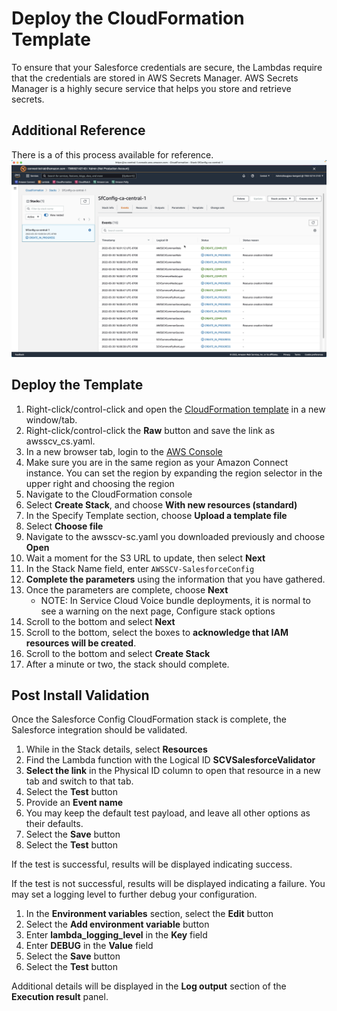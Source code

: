 # Deploy the CloudFormation Template
To ensure that your Salesforce credentials are secure, the Lambdas require that the credentials are stored in AWS Secrets Manager. AWS Secrets Manager is a highly secure service that helps you store and retrieve secrets.

## Additional Reference
There is a of this process available for reference.
[![Demo Video](sf_config.png)](https://connectbd-global-video.s3.amazonaws.com/sf_config.mp4)

## Deploy the Template
1.	Right-click/control-click and open the [CloudFormation template](../CloudFormation/awsscv_sc.yaml) in a new window/tab.
2.  Right-click/control-click the **Raw** button and save the link as awsscv_cs.yaml.
3.  In a new browser tab, login to the [AWS Console](https://console.aws.amazon.com/console/home)
4.	Make sure you are in the same region as your Amazon Connect instance. You can set the region by expanding the region selector in the upper right and choosing the region
5.	Navigate to the CloudFormation console
6.	Select **Create Stack**, and choose **With new resources (standard)**
7.	In the Specify Template section, choose **Upload a template file**
8.	Select **Choose file**
9.	Navigate to the awsscv-sc.yaml you downloaded previously and choose **Open**
10.	Wait a moment for the S3 URL to update, then select **Next**
11.	In the Stack Name field, enter `AWSSCV-SalesforceConfig`
12.	**Complete the parameters** using the information that you have gathered.
13.	Once the parameters are complete, choose **Next**
    *  NOTE: In Service Cloud Voice bundle deployments, it is normal to see a warning on the next page, Configure stack options
14.	Scroll to the bottom and select **Next**
15. Scroll to the bottom, select the boxes to **acknowledge that IAM resources will be created**.
16.	Scroll to the bottom and select **Create Stack**
17.	After a minute or two, the stack should complete.

## Post Install Validation
Once the Salesforce Config CloudFormation stack is complete, the Salesforce integration should be validated.

1. While in the Stack details, select **Resources**
2. Find the Lambda function with the Logical ID **SCVSalesforceValidator**
3. **Select the link** in the Physical ID column to open that resource in a new tab and switch to that tab.
4. Select the **Test** button
5. Provide an **Event name**
6. You may keep the default test payload, and leave all other options as their defaults.
7. Select the **Save** button
8. Select the **Test** button

If the test is successful, results will be displayed indicating success.

If the test is not successful, results will be displayed indicating a failure.  You may set a logging level to further debug your configuration.
1. In the **Environment variables** section, select the **Edit** button
2. Select the **Add environment variable** button
3. Enter **lambda_logging_level** in the **Key** field
4. Enter **DEBUG** in the **Value** field
5. Select the **Save** button
6. Select the **Test** button

Additional details will be displayed in the **Log output** section of the **Execution result** panel.
